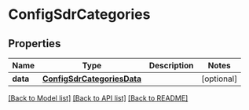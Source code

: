 # ConfigSdrCategories

## Properties
Name | Type | Description | Notes
------------ | ------------- | ------------- | -------------
**data** | [**ConfigSdrCategoriesData**](ConfigSdrCategoriesData.md) |  | [optional] 

[[Back to Model list]](../README.md#documentation-for-models) [[Back to API list]](../README.md#documentation-for-api-endpoints) [[Back to README]](../README.md)


